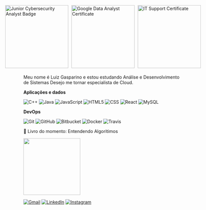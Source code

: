 <div style="display: flex; justify-content: center; gap: 10px; margin-bottom: 20px;">
  <img href="https://www.credly.com/badges/30c54c52-2ca7-48e3-9a6a-6efe6d1ba87d" src="https://images.credly.com/size/340x340/images/441578ec-c0f3-46cc-95fc-86b27e90cf4f/image.png" 
       alt="Junior Cybersecurity Analyst Badge" width="200">
  <img href="https://www.credly.com/badges/85172a6c-d490-48b0-a95d-44316c117213" src="https://images.credly.com/size/340x340/images/975f4562-83b7-4652-9cd8-4490a68441be/image.png" 
       alt="Google Data Analyst Certificate" width="200">
  <img href="https://www.credly.com/badges/54f3239b-b2a7-41b6-826d-f3e9b0288cbd" src="https://images.credly.com/size/340x340/images/0ab768d9-dda0-439e-aeef-edfa6e0f3579/image.png" 
       alt="IT Support Certificate" width="200">
</div>


<p align="left"> 
  Meu nome é Luiz Gasparino e estou estudando Análise e Desenvolvimento de Sistemas
  Desejo me tornar especialista de Cloud.
</p>

**Aplicações e dados**

![C++](https://img.shields.io/badge/-C++-333333?style=flat&logo=C%2B%2B&logoColor=00599C)
![Java](https://img.shields.io/badge/-Java-333333?style=flat&logo=Java&logoColor=007396)
![JavaScript](https://img.shields.io/badge/-JavaScript-333333?style=flat&logo=javascript)
![HTML5](https://img.shields.io/badge/-HTML5-333333?style=flat&logo=HTML5)
![CSS](https://img.shields.io/badge/-CSS-333333?style=flat&logo=CSS3&logoColor=1572B6)
![React](https://img.shields.io/badge/-React-333333?style=flat&logo=react)
![MySQL](https://img.shields.io/badge/-MySQL-333333?style=flat&logo=mysql)

**DevOps**

![Git](https://img.shields.io/badge/-Git-333333?style=flat&logo=git)
![GitHub](https://img.shields.io/badge/-GitHub-333333?style=flat&logo=github)
![Bitbucket](https://img.shields.io/badge/-Bitbucket-333333?style=flat&logo=bitbucket)
![Docker](https://img.shields.io/badge/-Docker-333333?style=flat&logo=docker)
![Travis](https://img.shields.io/badge/-Travis-333333?style=flat&logo=travis)
<p align="left">
  📕 Livro do momento: Entendendo Algoritimos
</p>

<a href="https://github.com/llgasparino" title="Perfil do Luiz">
  <img height="180em" src="https://github-readme-stats.vercel.app/api?username=llgasparino&theme=dark&show_icons=true" />
</a>




<p align="left">
  <a href="mailto:luiz.gasparino.pro@gmail.com" title="Gmail">
  <img src="https://img.shields.io/badge/-Gmail-FF0000?style=flat-square&labelColor=FF0000&logo=gmail&logoColor=white&link=mailto:luiz.gasparino.pro@gmail.com" alt="Gmail"/></a>
  <a href="www.linkedin.com/in/llgasparino/" title="LinkedIn">
  <img src="https://img.shields.io/badge/-Linkedin-0e76a8?style=flat-square&logo=Linkedin&logoColor=white&link=https://www.linkedin.com/in/llgasparino/" alt="LinkedIn"/></a>
  <a href="https://www.instagram.com/llgasparino/" title="Instagram">
  <img src="https://img.shields.io/badge/-Instagram-DF0174?style=flat-square&labelColor=DF0174&logo=instagram&logoColor=white&link=https://www.instagram.com/llgasparino/" alt="Instagram"/></a>
</p>

